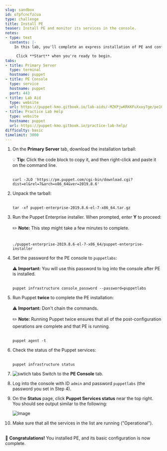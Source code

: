 ```yaml
---
slug: sandbox
id: o7pfcncfzcua
type: challenge
title: Install PE
teaser: Install PE and monitor its services in the console.
notes:
- type: text
  contents: |-
    In this lab, you'll complete an express installation of PE and confirm in the PE console that the installation was successful.

     Click **Start** when you're ready to begin.
tabs:
- title: Primary Server
  type: terminal
  hostname: puppet
- title: PE Console
  type: service
  hostname: puppet
  port: 443
- title: Lab Aid
  type: website
  url: https://puppet-kmo.gitbook.io/lab-aids/-MZKPjwKRKKFuXxxy7ge/pe101/install-the-primary-server
- title: Practice Lab Help
  type: website
  hostname: puppet
  url: https://puppet-kmo.gitbook.io/practice-lab-help/
difficulty: basic
timelimit: 3000
---
```


1. On the **Primary Server** tab, download the installation tarball: <br><br>💡 **Tip:** Click the code block to copy it, and then right-click and paste it on the command line.<br><br>
    ```
    curl -JLO 'https://pm.puppet.com/cgi-bin/download.cgi?dist=el&rel=7&arch=x86_64&ver=2019.8.6'
    ```

2. Unpack the tarball:<br><br>
    ```
    tar -xf puppet-enterprise-2019.8.6-el-7-x86_64.tar.gz
    ```

3. Run the Puppet Enterprise installer. When prompted, enter ****Y**** to proceed:<br><br>✏️ **Note:** This step might take a few minutes to complete.<br><br>
    ```
    ./puppet-enterprise-2019.8.6-el-7-x86_64/puppet-enterprise-installer
    ```

4. Set the password for the PE console to `puppetlabs`: <br><br>⚠️ **Important:** You will use this password to log into the console after PE is installed.<br><br>
    ```
    puppet infrastructure console_password --password=puppetlabs
    ```

5. Run Puppet <b>**twice**</b> to complete the PE installation:<br><br>⚠️ **Important:** Don't chain the commands.<br><br>✏️ **Note:** Running Puppet twice ensures that all of the post-configuration operations are complete and that PE is running.<br><br>
    ```
    puppet agent -t
    ```

6. Check the status of the Puppet services:<br><br>
    ```
    puppet infrastructure status
    ```

7. ![swtich tabs](https://storage.googleapis.com/instruqt-images/Instruct%20Icons/icon_switch_tabs_white_32.png) Switch to the **PE Console** tab.

8. Log into the console with ID `admin` and password `puppetlabs` (the password you set in Step 4).

9. On the **Status** page, click **Puppet Services status** near the top right. You should see output similar to the following:

    ![Image](https://storage.googleapis.com/instruqt-images/PE-deploy-and-discover/1.0.pe-deploy-and-discover-status.png)

10. Make sure that all the services in the list are running ("Operational").

<br>🎈 **Congratulations!** You installed PE, and its basic configuration is now complete.
